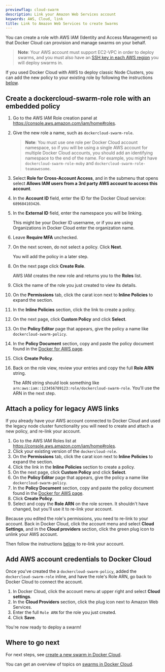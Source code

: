 ```yaml
---
previewflag: cloud-swarm
description: Link your Amazon Web Services account
keywords: AWS, Cloud, link
title: Link to Amazon Web Services to create Swarms
---
```


You can create a role with AWS IAM (Identity and Access Management) so that
Docker Cloud can provision and manage swarms on your behalf.

> **Note**: Your AWS account must support EC2-VPC in order to deploy swarms, and
you must also have an [SSH key in each AWS region](https://docs.aws.amazon.com/AWSEC2/latest/UserGuide/ec2-key-pairs.html)
you will deploy swarms in.

If you used Docker Cloud with AWS to deploy classic Node Clusters, you can add
the new policy to your existing role by following the instructions
[below](#attach-a-policy-for-legacy-aws-links).

## Create a dockercloud-swarm-role role with an embedded policy
1. Go to the AWS IAM Role creation panel at  <a href="https://console.aws.amazon.com/iam/home#roles">https://console.aws.amazon.com/iam/home#roles</a>.
2. Give the new role a name, such as `dockercloud-swarm-role`.

    > **Note**: You must use one role per Docker Cloud account namespace, so if
    you will be using a single AWS account for multiple Docker Cloud accounts,
    you should add an identifying namespace to the end of the name. For example,
    you might have `dockercloud-swarm-role-moby` and
    `dockercloud-swarm-role-teamawesome`.

3.  Select **Role for Cross-Account Access**, and in the submenu that opens select **Allows IAM users from a 3rd party AWS account to access this account**.
4. In the **Account ID** field, enter the ID for the Docker Cloud service: `689684103426`.
5. In the **External ID** field, enter the namespace you will be linking.

    This might be your Docker ID username, or if you are using Organizations in Docker Cloud enter the organization name.

6. Leave **Require MFA** unchecked.
7. On the next screen, do not select a policy. Click **Next**.

    You will add the policy in a later step.

8. On the next page click **Create Role**.

    AWS IAM creates the new role and returns you to the **Roles** list.

9. Click the name of the role you just created to view its details.
10. On the **Permissions** tab, click the carat icon next to **Inline Policies** to expand the section.
11. In the **Inline Policies** section, click the link to create a policy.
12. On the next page, click **Custom Policy** and click **Select**.
13. On the **Policy Editor** page that appears, give the policy a name like `dockercloud-swarm-policy`.
14. In the **Policy Document** section, copy and paste the policy document found in the [Docker for AWS page](/docker-for-aws/iam-permissions/).
15. Click **Create Policy**.
16. Back on the role view, review your entries and copy the full **Role ARN** string.

    The ARN string should look something like `arn:aws:iam::123456789123:role/dockercloud-swarm-role`. You'll use the ARN in the next step.

## Attach a policy for legacy AWS links

If you already have your AWS account connected to Docker Cloud and used the legacy node cluster functionality you will need to create and attach a new policy, and re-link your account.

1. Go to the AWS IAM Roles list at  <a href="https://console.aws.amazon.com/iam/home#roles">https://console.aws.amazon.com/iam/home#roles</a>.
2. Click your existing version of the `dockercloud-role`.
3. On the **Permissions** tab, click the carat icon next to **Inline Policies** to expand the section.
4. Click the link in the **Inline Policies** section to create a policy.
5. On the next page, click **Custom Policy** and click **Select**.
6. On the **Policy Editor** page that appears, give the policy a name like `dockercloud-swarm-policy`.
7. In the **Policy Document** section, copy and paste the policy document found in the [Docker for AWS page](/docker-for-aws/iam-permissions/).
8. Click **Create Policy**.
9. Select and copy the **Role ARN** on the role screen.
    It shouldn't have changed, but you'll use it to re-link your account.

Because you edited the role's permissions, you need to re-link to your account.
Back in Docker Cloud, click the account menu and select **Cloud Settings**, and
in the **Cloud providers** section, click the green plug icon to unlink your AWS
account.

Then follow the instructions [below](#add-aws-account-credentials-to-docker-cloud) to re-link your account.

## Add AWS account credentials to Docker Cloud

Once you've created the a `dockercloud-swarm-policy`, added the
`dockercloud-swarm-role` inline, and have the role's Role ARN, go back to Docker
Cloud to connect the account.

1. In Docker Cloud, click the account menu at upper right and select **Cloud settings**.
2. In the **Cloud Providers** section, click the plug icon next to Amazon Web Services.
3. Enter the full `Role ARN` for the role you just created.
4. Click **Save**.

You're now ready to deploy a swarm!

## Where to go next

For next steps, see [create a new swarm in Docker Cloud](create-cloud-swarm.md).

You can get an overview of topics on [swarms in Docker Cloud](index.md).

<!-- TODO: Commenting out until this replaces the existing ../infrastructure/link-aws file.

## What's next?

You're ready to start using AWS as the infrastructure provider for swarms in
Docker Cloud! If you came here from the tutorial, click here to [continue the tutorial and deploy your first node](/docker-cloud/getting-started/your_first_node.md).-->
